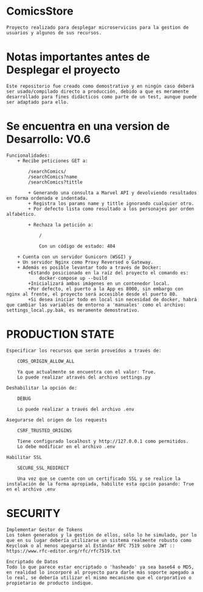 # ComicsStore
    Proyecto realizado para desplegar microservicios para la gestion de usuarios y algunos de sus recursos.

# Notas importantes antes de Desplegar el proyecto
    Este repositorio fue creado como demostrativo y en ningún caso deberá ser usado/compilado directo a producción, debido a que es meramente desarrollado para fines didácticos como parte de un test, aunque puede ser adaptado para ello.

# Se encuentra en una version de Desarrollo: V0.6

    Funcionalidades:
        + Recibe peticiones GET a:
            
            /searchComics/
            /searchComics?name
            /searchComics?tittle
            
            + Generando una consulta a Marvel API y devolviendo resultados en forma ordenada e indentada. 
            + Registra los params name y tittle ignorando cualquier otro.
            + Por defecto lista como resultado a los personajes por orden alfabético. 
        
            + Rechaza la petición a:
                
                /

                Con un código de estado: 404
        
        + Cuenta con un servidor Gunicorn (WSGI) y
        + Un servidor Nginx como Proxy Reversed o Gateway.
        + Además es posible levantar todo a través de Docker:
            +Estando posicionado en la raíz del proyecto el comando es:
                docker-compose up --build
            +Inicializará ambas imágenes en un contenedor local.
            +Por defecto, el puerto a la App es 8000, sin embargo con nginx al frente, el proyecto será accesible desde el puerto 80.
            +Si desea iniciar todo en local sin necesidad de docker, habrá que cambiar las variables de entorno a 'manuales' como el archivo: settings_local.py.bak, es meramente demostrativo.   

# PRODUCTION STATE

    Especificar los recursos que serán proveídos a través de:

        CORS_ORIGIN_ALLOW_ALL
        
        Ya que actualmente se encuentra con el valor: True.
        Lo puede realizar através del archivo settings.py

    Deshabilitar la opción de:

        DEBUG

        Lo puede realizar a través del archivo .env

    Asegurarse del origen de los requests

        CSRF_TRUSTED_ORIGINS

        Tiene configurado localhost y http://127.0.0.1 como permitidos. 
        Lo debe modificar en el archivo .env

    Habilitar SSL

        SECURE_SSL_REDIRECT

        Una vez que se cuente con un certificado SSL y se realice la instalación de la forma apropiada, habilite esta opción pasando: True en el archivo .env

# SECURITY

    Implementar Gestor de Tokens
    Los token generados y la gestión de ellos, sólo lo he simulado, por lo que en su lugar debería utilizarse un sistema realmente robusto como Keycloak o al menos apegarse al Estándar RFC 7519 sobre JWT :: https://www.rfc-editor.org/rfc/rfc7519.txt

    Encriptado de Datos
    Todo lo que parece estar encriptado o 'hasheado' ya sea base64 o MD5, en realidad lo incorporé al proyecto para darle más soporte apegado a lo real, se debería utilizar el mismo mecanismo que el corporativo o propietario de producto indique.

    